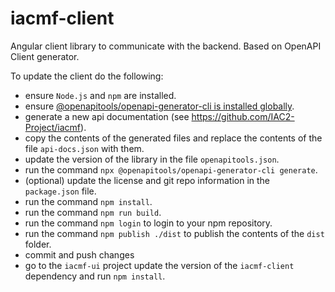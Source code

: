 # iacmf-client

Angular client library to communicate with the backend. Based on OpenAPI Client generator.

To update the client do the following:
- ensure `Node.js` and `npm` are installed.
- ensure [@openapitools/openapi-generator-cli is installed globally](https://openapi-generator.tech/docs/installation#npm).
- generate a new api documentation (see https://github.com/IAC2-Project/iacmf).
- copy the contents of the generated files and replace the contents of the file `api-docs.json` with them.
- update the version of the library in the file `openapitools.json`.
- run the command `npx @openapitools/openapi-generator-cli generate`.
- (optional) update the license and git repo information in the `package.json` file.
- run the command `npm install`.
- run the command `npm run build`.
- run the command `npm login` to login to your npm repository.
- run the command `npm publish ./dist` to publish the contents of the `dist` folder.
- commit and push changes
- go to the `iacmf-ui` project update the version of the `iacmf-client` dependency and run `npm install`.
